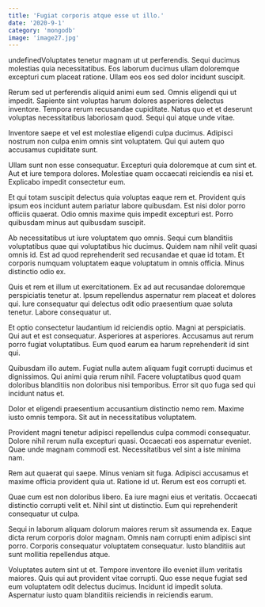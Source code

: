 ```yaml
---
title: 'Fugiat corporis atque esse ut illo.'
date: '2020-9-1'
category: 'mongodb'
image: 'image27.jpg'
---
```


undefinedVoluptates tenetur magnam ut ut perferendis. Sequi ducimus molestias quia necessitatibus. Eos laborum ducimus ullam doloremque excepturi cum placeat ratione. Ullam eos eos sed dolor incidunt suscipit.
 Rerum sed ut perferendis aliquid animi eum sed. Omnis eligendi qui ut impedit. Sapiente sint voluptas harum dolores asperiores delectus inventore. Tempora rerum recusandae cupiditate. Natus quo et et deserunt voluptas necessitatibus laboriosam quod. Sequi qui atque unde vitae.
 Inventore saepe et vel est molestiae eligendi culpa ducimus. Adipisci nostrum non culpa enim omnis sint voluptatem. Qui qui autem quo accusamus cupiditate sunt.

Ullam sunt non esse consequatur. Excepturi quia doloremque at cum sint et. Aut et iure tempora dolores. Molestiae quam occaecati reiciendis ea nisi et. Explicabo impedit consectetur eum.
 Et qui totam suscipit delectus quia voluptas eaque rem et. Provident quis ipsum eos incidunt autem pariatur labore quibusdam. Est nisi dolor porro officiis quaerat. Odio omnis maxime quis impedit excepturi est. Porro quibusdam minus aut quibusdam suscipit.
 Ab necessitatibus ut iure voluptatem quo omnis. Sequi cum blanditiis voluptatibus quae qui voluptatibus hic ducimus. Quidem nam nihil velit quasi omnis id. Est ad quod reprehenderit sed recusandae et quae id totam. Et corporis numquam voluptatem eaque voluptatum in omnis officia. Minus distinctio odio ex.

Quis et rem et illum ut exercitationem. Ex ad aut recusandae doloremque perspiciatis tenetur at. Ipsum repellendus aspernatur rem placeat et dolores qui. Iure consequatur qui delectus odit odio praesentium quae soluta tenetur. Labore consequatur ut.
 Et optio consectetur laudantium id reiciendis optio. Magni at perspiciatis. Qui aut et est consequatur. Asperiores at asperiores. Accusamus aut rerum porro fugiat voluptatibus. Eum quod earum ea harum reprehenderit id sint qui.
 Quibusdam illo autem. Fugiat nulla autem aliquam fugit corrupti ducimus et dignissimos. Qui animi quia rerum nihil. Facere voluptatibus quod quam doloribus blanditiis non doloribus nisi temporibus. Error sit quo fuga sed qui incidunt natus et.

Dolor et eligendi praesentium accusantium distinctio nemo rem. Maxime iusto omnis tempora. Sit aut in necessitatibus voluptatem.
 Provident magni tenetur adipisci repellendus culpa commodi consequatur. Dolore nihil rerum nulla excepturi quasi. Occaecati eos aspernatur eveniet. Quae unde magnam commodi est. Necessitatibus vel sint a iste minima nam.
 Rem aut quaerat qui saepe. Minus veniam sit fuga. Adipisci accusamus et maxime officia provident quia ut. Ratione id ut. Rerum est eos corrupti et.

Quae cum est non doloribus libero. Ea iure magni eius et veritatis. Occaecati distinctio corrupti velit et. Nihil sint ut distinctio. Eum qui reprehenderit consequatur ut culpa.
 Sequi in laborum aliquam dolorum maiores rerum sit assumenda ex. Eaque dicta rerum corporis dolor magnam. Omnis nam corrupti enim adipisci sint porro. Corporis consequatur voluptatem consequatur. Iusto blanditiis aut sunt mollitia repellendus atque.
 Voluptates autem sint ut et. Tempore inventore illo eveniet illum veritatis maiores. Quis qui aut provident vitae corrupti. Quo esse neque fugiat sed eum voluptatem odit delectus ducimus. Incidunt id impedit soluta. Aspernatur iusto quam blanditiis reiciendis in reiciendis earum.


